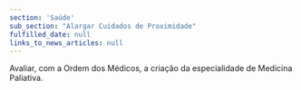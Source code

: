 ```yaml
---
section: 'Saúde'
sub_section: "Alargar Cuidados de Proximidade"
fulfilled_date: null
links_to_news_articles: null
---
```


Avaliar, com a Ordem dos Médicos, a criação da especialidade de Medicina Paliativa.